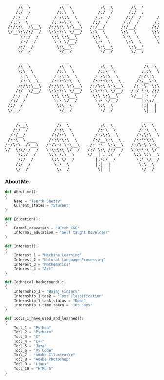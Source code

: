 <!-- Refered from @hedyhli for this idea -->
<!-- Please copy it blindly atleast give credit -->
<pre>
      ___             ___             ___         ___         ___     
     /\__\           /\  \           /\__\       /\__\       /\  \    
    /:/  /          /::\  \         /:/  /      /:/  /      /::\  \   
   /:/__/          /:/\:\  \       /:/  /      /:/  /      /:/\:\  \  
  /::\  \ ___     /::\~\:\  \     /:/  /      /:/  /      /:/  \:\  \ 
 /:/\:\  /\__\   /:/\:\ \:\__\   /:/__/      /:/__/      /:/__/ \:\__\
 \/__\:\/:/  /   \:\~\:\ \/__/   \:\  \      \:\  \      \:\  \ /:/  /
      \::/  /     \:\ \:\__\      \:\  \      \:\  \      \:\  /:/  / 
      /:/  /       \:\ \/__/       \:\  \      \:\  \      \:\/:/  /  
     /:/  /         \:\__\          \:\__\      \:\__\      \::/  /   
     \/__/           \/__/           \/__/       \/__/       \/__/    

      ___             ___             ___              ___            ___              ___
     /\  \           /\  \           /\  \            /\  \          /\  \            /\__\ 
     \:\  \         /::\  \         /::\  \          /::\  \         \:\  \          /:/  / 
      \:\  \       /:/\:\  \       /:/\:\  \        /:/\:\  \         \:\  \        /:/__/
      /::\  \     /::\~\:\  \     /::\~\:\  \      /:/__\:\  \        /::\  \      /::\  \ __
     /:/\:\__\   /:/\:\ \:\__\   /:/\:\ \:\__\    /: :\  \:\__\      /:/\:\__\    /:/\:\  /\__\
    /:/  \/__/   \:\~\:\ \/__/   \:\~\:\ \/__/   /:/ \:\ /:/  /     /:/  \/__/    \/__\:\/:/  /
   /:/  /         \:\ \:\__\      \:\ \:\__\     \/__| : :/  /     /:/  /              \::/  /
  /:/  /           \:\ \/__/       \:\ \/__/         |:\:/__/     /:/  /               /:/  /
 /:/  /             \:\__\          \:\__\           |:|  |      /:/  /               /:/  / 
 \/__/               \/__/           \/__/            \|__|      \/__/                \/__/
    
     ___             ___              ___             ___      
    /\__\           /\  \            /\  \           /\  \
   /:/  /          /::\  \          /::\  \         /::\  \
  /:/__/          /:/\:\  \        /:/\:\  \       /:/\:\  \
 /::\  \ ___     /::\~\:\  \      /:/__\:\  \     /::\~\:\  \
/:/\:\  /\__\   /:/\:\ \:\__\    /: :\  \:\__\   /:/\:\ \:\__\
\/__\:\/:/  /   \:\~\:\ \/__/   /:/ \:\ /:/  /   \:\~\:\ \/__/
     \::/  /     \:\ \:\__\     \/__| : :/  /     \:\ \:\__\
     /:/  /       \:\ \/__/        |:\:/__/        \:\ \/__/
    /:/  /         \:\__\          |:|  |           \:\__\
    \/__/           \/__/           \|__|            \/__/ 
</pre>
### About Me 
```Python
def About_me():
{ 
    Name = "Teerth Shetty"
    Current_status = "Student"
} 

def Education(): 
{ 
    Formal_education = "BTech CSE" 
    Informal_education = "Self taught Developer" 
}

def Interest():
{ 
    Interest_1 = "Machine Learning" 
    Interest_2 = "Natural Language Processing" 
    Interest_3 = "Mathematics" 
    Interest_4 = "Art" 
}

def Iechnical_background(): 
{ 
    Internship_1 = "Bajaj Finserv"
    Internship_1_task = "Text Classification"
    Internship_1_task_status = "Done"
    Internship_1_time_taken = "105 days"
} 

def Iools_i_have_used_and_learned(): 
{ 
    Tool_1 = "Python" 
    Tool_2 = "Pycharm" 
    Tool_3 = "C"
    Tool_4 = "C++" 
    Tool_5 = "Java" 
    Tool_6 = "VS Code" 
    Tool_7 = "Adobe Illustrator"
    Tool_8 = "Adobe Photoshop" 
    Tool_9 = "Linux"
    Tool_10 = "HTML 5"
}

```



<!--
about me(): <br>
{ <br>
&emsp;    name = "Teerth Shetty"<br>
&emsp;    current_status = "Student"<br>
} <br>

def education(): <br>
{ <br>
&emsp;    formal_education = "BTech CSE" <br>
&emsp;    informal_education_1 = "Self taught Developer and 
Designer" <br>
} <br>
<br>

def interest(): <br>
{ <br>
&emsp;    interest_1 = "Machine Learning" <br>
&emsp;    interest_2 = "Natural Language Processing" <br>
&emsp;    interest_3 = "Mathematics" <br>
&emsp;    interest_4 = "Art" <br>
}<br>

technical_background(): <br>
{ <br>
&emsp;    Internship_1 = "Bajaj Finserv" <br>
&emsp;    Internship_1_task = "Text Classification" <br>
&emsp;    Internship_1_task_status = "Done" <br>
} <br>

def tools_i_have_used_and_learned(): <br>
{ <br>
&emsp;    tool_1 = "Python" <br>
&emsp;    tool_2 = "Pycharm" <br>
&emsp;    tool_3 = "C" <br>
&emsp;    tool_4 = "C++" <br>
&emsp;    tool_5 = "Java" <br> 
&emsp;    tool_6 = "VS Code" <br>
&emsp;    tool_7 = "Adobe Illustrator" <br>
&emsp;    tool_8 = "Adobe Photoshop" <br> 
&emsp;    tool_9 = "Linux" <br>
&emsp;    tool_10 = "HTML 5" <br>
} <br>
-->










